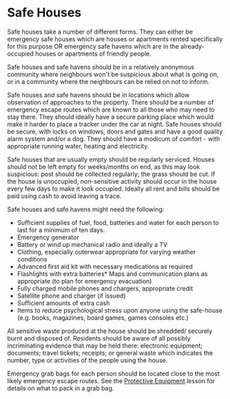 [Title]: # (Safe Houses)
[Order]: # (4)

# Safe Houses

Safe houses take a number of different forms. They can either be emergency safe houses which are houses or apartments rented specifically for this purpose OR emergency safe havens which are in the already-occupied houses or apartments of friendly people.

Safe houses and safe havens should be in a relatively anonymous community where neighbours won't be suspicious about what is going on, or in a community where the neighbours can be relied on not to inform.

Safe houses and safe havens should be in locations which allow observation of approaches to the property. There should be a number of emergency escape routes which are known to all those who may need to stay there. They should ideally have a secure parking place which would make it harder to place a tracker under the car at night. Safe houses should be secure, with locks on windows, doors and gates and have a good quality alarm system and/or a dog. They should have a modicum of comfort - with appropriate running water, heating and electricity.

Safe houses that are usually empty should be regularly serviced. Houses should not be left empty for weeks/months on end, as this may look suspicious: post should be collected regularly; the grass should be cut. If the house is unoccupied, non-sensitive activity should occur in the house every few days to make it look occupied. Ideally all rent and bills should be paid using cash to avoid leaving a trace.

Safe houses and safe havens might need the following:

*   Sufficient supplies of fuel, food, batteries and water for each person to last for a minimum of ten days.
*   Emergency generator
*   Battery or wind up mechanical radio and ideally a TV  
*   Clothing, especially outerwear appropriate for varying weather conditions
*   Advanced first aid kit with necessary medications as required
*   Flashlights with extra batteries*   Maps and communication plans as appropriate (to plan for emergency evacuation)
*   Fully charged mobile phones and chargers, appropriate credit  
*   Satellite phone and charger (if issued)  
*   Sufficient amounts of extra cash
*   Items to reduce psychological stress upon anyone using the safe-house (e.g. books, magazines, board games, games consoles etc.)

All sensitive waste produced at the house should be shredded/ securely burnt and disposed of. Residents should be aware of all possibly incriminating evidence that may be held there: electronic equipment; documents; travel tickets; receipts; or general waste which indicates the number, type or activities of the people using the house.

Emergency grab bags for each person should be located close to the most likely emergency escape routes. See the [Protective Equipment](umbrella://lesson/protective-equipment) lesson for details on what to pack in a grab bag.

